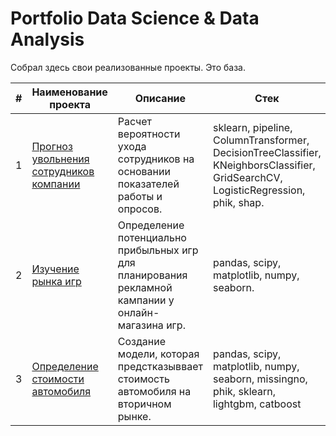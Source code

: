 # Portfolio Data Science & Data Analysis
Собрал здесь свои реализованные проекты. Это база.


| # | Наименование проекта  | Описание | Стек |
|---|-------------|----------|------|
| 1 | [Прогноз увольнения <br>сотрудников компании](https://github.com/saminter22/data_science/tree/main/predicting_dismissal_for_hr) | Расчет  вероятности ухода сотрудников на основании показателей работы и опросов.         | sklearn, pipeline, ColumnTransformer, DecisionTreeClassifier, KNeighborsClassifier, GridSearchCV, LogisticRegression, phik, shap.     |
| 2 | [Изучение рынка игр](https://github.com/saminter22/data_science/tree/main/game_market_research)     | Определение потенциально прибыльных игр для планирования рекламной кампании у онлайн-магазина игр.  |  pandas, scipy, matplotlib, numpy, seaborn.    |
| 3 |[Определение стоимости автомобиля](https://github.com/saminter22/data_science/tree/main/car_price) | Создание модели, которая предстказыввает стоимость автомобиля на вторичном рынке. | pandas, scipy, matplotlib, numpy, seaborn, missingno, phik, sklearn, lightgbm, catboost |
